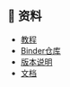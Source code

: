 ## :book: 资料

-   [教程](https://phurwicz.github.io/hover/pages/tutorial/t0-quickstart/)
-   [Binder仓库](https://github.com/phurwicz/hover-binder)
-   [版本说明](https://github.com/phurwicz/hover/blob/main/CHANGELOG.md)
-   [文档](https://phurwicz.github.io/hover/)
